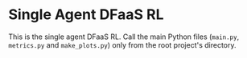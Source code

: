 # Single Agent DFaaS RL

This is the single agent DFaaS RL. Call the main Python files (`main.py`,
`metrics.py` and `make_plots.py`) only from the root project's directory.
